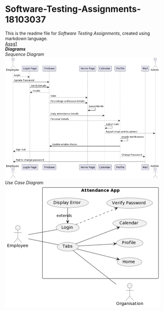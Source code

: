 # Software-Testing-Assignments-18103037
This is the readme file for *Software Testing Assignments*, created using markdown language.<br />
[Assg1](https://github.com/Robin-Oak/Software-Testing-Assignments-18103037/tree/main/Assg1)<br />
***Diagrams***<br />
*Sequence Diagram*<br />
![Sequence Diagram](https://github.com/Robin-Oak/Software-Testing-Assignments-18103037/blob/main/Assg1/sequence%20diagram.png)<br />
*Use Case Diagram*<br />
![Use Case Diagram](https://github.com/Robin-Oak/Software-Testing-Assignments-18103037/blob/main/Assg1/use-case.png)
